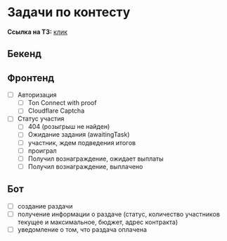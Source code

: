 # Задачи по контесту
**Ссылка на ТЗ:** [клик](https://telegra.ph/MyTonWallet-Giveaways-04-27)
## Бекенд

## Фронтенд
- [ ] Авторизация
    - [ ] Ton Connect with proof
    - [ ] Cloudflare Captcha
- [ ] Статус участия
    - [ ] 404 (розыгрыш не найден)
    - [ ] Ожидание задания (awaitingTask)
    - [ ] участник, ждем подведения итогов
    - [ ] проиграл
    - [ ] Получил вознаграждение, ожидает выплаты
    - [ ] Получил вознаграждение, выплачено

## Бот
- [ ] создание раздачи
- [ ] получение информации о раздаче (статус, количество участников текущее и максимальное, бюджет, адрес контракта)
- [ ] уведомление о том, что раздача оплачена
